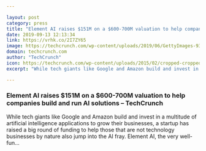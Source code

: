 ```yaml
---

layout: post
category: press
title: "Element AI raises $151M on a $600-700M valuation to help companies build and run AI solutions"
date: 2019-09-13 12:13:34
link: https://vrhk.co/2I7ZY65
image: https://techcrunch.com/wp-content/uploads/2019/06/GettyImages-939559562-e1567700807402.jpg?w=303
domain: techcrunch.com
author: "TechCrunch"
icon: https://techcrunch.com/wp-content/uploads/2015/02/cropped-cropped-favicon-gradient.png?w=180
excerpt: "While tech giants like Google and Amazon build and invest in a multitude of artificial intelligence applications to grow their businesses, a startup has raised a big round of funding to help those that are not technology businesses by nature also jump into the AI fray. Element AI, the very well-fun…"

---
```


### Element AI raises $151M on a $600-700M valuation to help companies build and run AI solutions – TechCrunch

While tech giants like Google and Amazon build and invest in a multitude of artificial intelligence applications to grow their businesses, a startup has raised a big round of funding to help those that are not technology businesses by nature also jump into the AI fray. Element AI, the very well-fun…